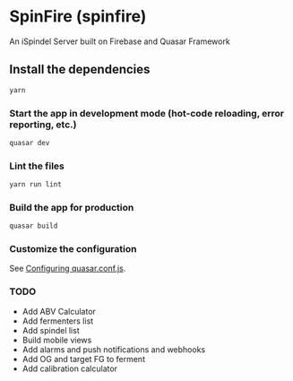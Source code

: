 # SpinFire (spinfire)

An iSpindel Server built on Firebase and Quasar Framework

## Install the dependencies

```bash
yarn
```

### Start the app in development mode (hot-code reloading, error reporting, etc.)

```bash
quasar dev
```

### Lint the files

```bash
yarn run lint
```

### Build the app for production

```bash
quasar build
```

### Customize the configuration

See [Configuring quasar.conf.js](https://quasar.dev/quasar-cli/quasar-conf-js).

### TODO

- Add ABV Calculator
- Add fermenters list
- Add spindel list
- Build mobile views
- Add alarms and push notifications and webhooks
- Add OG and target FG to ferment
- Add calibration calculator
